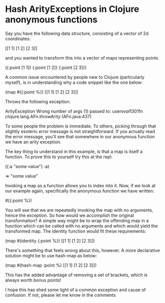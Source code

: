 # Hash ArityExceptions in Clojure anonymous functions

Say you have the following data structure, consisting of a vector of 2d coordinates:

  [[1 1] [1 2] [2 3]]

and you wanted to transform this into a vector of maps representing points

  ({:point [1 1]} {:point [1 2]} {:point [2 3]})

A common issue encountered by people new to Clojure (particularly myself), is in understanding why a code snippet like the one below:

  (map #({:point %}) [[1 1] [1 2] [2 3]])

Throws the following exception:

  ArityException Wrong number of args (1) passed to: user$eval1301$fn   clojure.lang.AFn.throwArity (AFn.java:437)

To some people the problem is immediate. To others, picking through that slightly esoteric error message is not straightforward. If you actually read the error message, you'll see that somewhere in our anonymous function we have an arity exception.

The key thing to understand in this example, is that a map is itself a function. To prove this to yourself try this at the repl:

  ({:a "some value"} :a)

  => "some value"

Invoking a map as a function allows you to index into it. Now, if we look at our example again, specifically the anonymous function we have written:

  \#({:point %})

You will see that we are repeatedly invoking the map with no arguments, hence the exception. So how would we accomplish the original transformation? A simple way might be to wrap the offending map in a function which can be called with no arguments and which would yield the transformed map. The identity function would fit these requirements:

  (map #(identity {:point %}) [[1 1] [1 2] [2 3]])


There's something that feels wrong about this, however. A more declarative solution might be to use hash-map as below:

  (map #(hash-map :point %) [[1 1] [1 2] [2 3]])

This has the added advantage of removing a set of brackets, which is always worth bonus points!

I hope this has shed some light of a common exception and cause of confusion. If not, please let me know in the comments